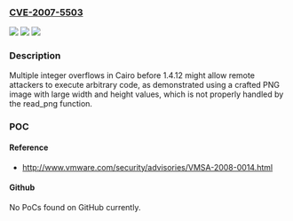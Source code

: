 ### [CVE-2007-5503](https://cve.mitre.org/cgi-bin/cvename.cgi?name=CVE-2007-5503)
![](https://img.shields.io/static/v1?label=Product&message=n%2Fa&color=blue)
![](https://img.shields.io/static/v1?label=Version&message=n%2Fa&color=blue)
![](https://img.shields.io/static/v1?label=Vulnerability&message=n%2Fa&color=brighgreen)

### Description

Multiple integer overflows in Cairo before 1.4.12 might allow remote attackers to execute arbitrary code, as demonstrated using a crafted PNG image with large width and height values, which is not properly handled by the read_png function.

### POC

#### Reference
- http://www.vmware.com/security/advisories/VMSA-2008-0014.html

#### Github
No PoCs found on GitHub currently.

